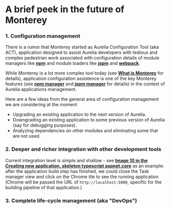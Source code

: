 # A brief peek in the future of Monterey

### 1. Configuration management
There is a rumor that Monterey started as Aurelia Configuration Tool (aka ACT), application designed to assist Aurelia developers with tedious and complex pedestrian work associated with configuration details of module managers like **[npm](https://www.npmjs.com/)** and module loaders like **[jspm](http://jspm.io/)** and **[webpack](http://webpack.github.io/docs/)**.

While Monterey is a lot more complex tool today (see **[What is Monterey](../introduction/what_is_monterey.html)** for details), application configuration assistence is one of the key Monterey features (see **[npm manager](../features/npm_manager.html)** and **[jspm manager](../features/jspm_manager.html)** for details) in the context of Aurelia applications management.

Here are a few ideas from the general area of configuration management we are considering at the moment

- Upgrading an existing application to the next version of Aurelia.
- Downgrading an existing application to some previous version of Aurelia (say for debugging purposes).
- Analyzing dependencies on other modules and eliminating some that are not used.

### 2. Deeper and richer integration with other development tools
Current integration level is simple and shallow - see **[Image 10 in the Creating new application, skeleton typescript aspnet.core](../creating_new_application/skeleton-typescript-aspnetcore.html)** as an example: after the application build step has finished, we could close the Task manager view and click on the Chrome tile to see the running application (Chrome will be passed the URL of `http://localhost:5000`, specific for the building pipeline of that application.)

### 3. Complete life-cycle management (aka "DevOps")





